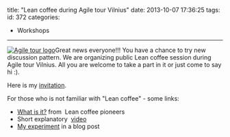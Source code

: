 title: "Lean coffee during Agile tour Vilnius"
date: 2013-10-07 17:36:25
tags:
id: 372
categories:
  - Workshops
---

[![Agile tour logo](http://files.bebetterleader.com/media/Agile-tour-logo.png)](http://files.bebetterleader.com/media/Agile-tour-logo.png)Great news everyone!!! You have a chance to try new discussion pattern. We are organizing public Lean coffee session during Agile tour Vilnius. All you are welcome to take a part in it or just come to say hi :).

Here is my [invitation](http://www.agileturas.lt/vilnius#lean_coffe).

For those who is not familiar with "Lean coffee" - some links:

*   [What is it?](http://leancoffee.org/) from  Lean coffee pioneers
*   Short explanatory  [video](http://www.youtube.com/watch?v=zhG-A-kRPAU)
*   [My experiment](http://www.bebetterleader.com/lean-coffee-first-try/) in a blog post